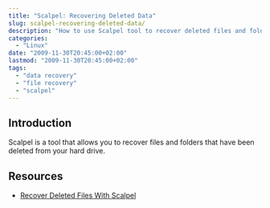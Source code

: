 ```yaml
---
title: "Scalpel: Recovering Deleted Data"
slug: scalpel-recovering-deleted-data/
description: "How to use Scalpel tool to recover deleted files and folders from your hard drive."
categories: 
  - "Linux"
date: "2009-11-30T20:45:00+02:00"
lastmod: "2009-11-30T20:45:00+02:00"
tags: 
  - "data recovery"
  - "file recovery"
  - "scalpel"
---
```


## Introduction

Scalpel is a tool that allows you to recover files and folders that have been deleted from your hard drive.

## Resources
- [Recover Deleted Files With Scalpel](../../static/pdf/recover_deleted_files_with_scalpel.pdf)
